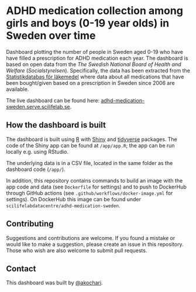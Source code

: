 # ADHD medication collection among girls and boys (0-19 year olds) in Sweden over time

Dashboard plotting the number of people in Sweden aged 0-19 who have have filled a prescription for ADHD medication each year. The dashboard is based on open data from the *The Swedish National Board of Health and Welfare* (*Socialstyrelsen*). Specifically, the data has been extracted from the [Statistikdatabas för läkemedel](https://sdb.socialstyrelsen.se/if_lak/val.aspx) where data about all medications that have been bought/given based on a prescription in Sweden since 2006 are available.

The live dashboard can be found here: [adhd-medication-sweden.serve.scilifelab.se](https://adhd-medication-sweden.serve.scilifelab.se/).

## How the dashboard is built

The dashboard is built using [R](https://www.r-project.org/) with [Shiny](https://shiny.rstudio.com/) and [tidyverse](https://cran.r-project.org/web/packages/tidyverse/index.html) packages. The code of the Shiny app can be found at `/app/app.R`; the app can be run locally e.g. using RStudio.

The underlying data is in a CSV file, located in the same folder as the dashboard code (`/app/`).

In addition, this repository contains commands to build an image with the app code and data (see `Dockerfile` for settings) and to push to DockerHub through GitHub actions (see `.github/workflows/docker-image.yml` for settings). On DockerHub this image can be found under `scilifelabdatacentre/adhd-medication-sweden`.

## Contributing

Suggestions and contributions are welcome. If you found a mistake or would like to make a suggestion, please create an issue in this repository. Those who wish are also welcome to submit pull requests.

## Contact

This dashboard was built by [@akochari](http://github.com/akochari/).
